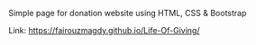 Simple page for donation website using HTML, CSS & Bootstrap

Link: https://fairouzmagdy.github.io/Life-Of-Giving/
